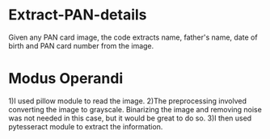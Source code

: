 # Extract-PAN-details
Given any PAN card image, the code extracts name, father's name, date of birth and PAN card number from the image.

# Modus Operandi
1)I used pillow module to read the image.
2)The preprocessing involved converting the image to grayscale. Binarizing the image and removing noise was not needed in this case, but it would be great to do so.
3)I then used pytesseract module to extract the information.

